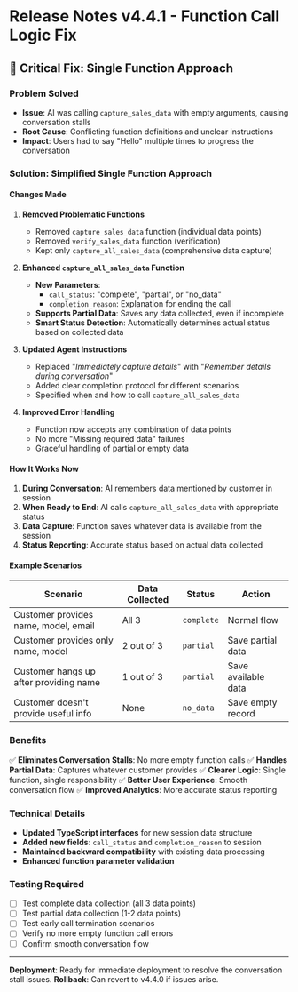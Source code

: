 # Release Notes v4.4.1 - Function Call Logic Fix

## 🔧 **Critical Fix: Single Function Approach**

### **Problem Solved**
- **Issue**: AI was calling `capture_sales_data` with empty arguments, causing conversation stalls
- **Root Cause**: Conflicting function definitions and unclear instructions
- **Impact**: Users had to say "Hello" multiple times to progress the conversation

### **Solution: Simplified Single Function Approach**

#### **Changes Made**

1. **Removed Problematic Functions**
   - Removed `capture_sales_data` function (individual data points)
   - Removed `verify_sales_data` function (verification)
   - Kept only `capture_all_sales_data` (comprehensive data capture)

2. **Enhanced `capture_all_sales_data` Function**
   - **New Parameters**:
     - `call_status`: "complete", "partial", or "no_data"
     - `completion_reason`: Explanation for ending the call
   - **Supports Partial Data**: Saves any data collected, even if incomplete
   - **Smart Status Detection**: Automatically determines actual status based on collected data

3. **Updated Agent Instructions**
   - Replaced "*Immediately capture details*" with "*Remember details during conversation*"
   - Added clear completion protocol for different scenarios
   - Specified when and how to call `capture_all_sales_data`

4. **Improved Error Handling**
   - Function now accepts any combination of data points
   - No more "Missing required data" failures
   - Graceful handling of partial or empty data

#### **How It Works Now**

1. **During Conversation**: AI remembers data mentioned by customer in session
2. **When Ready to End**: AI calls `capture_all_sales_data` with appropriate status
3. **Data Capture**: Function saves whatever data is available from the session
4. **Status Reporting**: Accurate status based on actual data collected

#### **Example Scenarios**

| Scenario | Data Collected | Status | Action |
|----------|---------------|--------|---------|
| Customer provides name, model, email | All 3 | `complete` | Normal flow |
| Customer provides only name, model | 2 out of 3 | `partial` | Save partial data |
| Customer hangs up after providing name | 1 out of 3 | `partial` | Save available data |
| Customer doesn't provide useful info | None | `no_data` | Save empty record |

### **Benefits**

✅ **Eliminates Conversation Stalls**: No more empty function calls
✅ **Handles Partial Data**: Captures whatever customer provides
✅ **Clearer Logic**: Single function, single responsibility
✅ **Better User Experience**: Smooth conversation flow
✅ **Improved Analytics**: More accurate status reporting

### **Technical Details**

- **Updated TypeScript interfaces** for new session data structure
- **Added new fields**: `call_status` and `completion_reason` to session
- **Maintained backward compatibility** with existing data processing
- **Enhanced function parameter validation**

### **Testing Required**

- [ ] Test complete data collection (all 3 data points)
- [ ] Test partial data collection (1-2 data points)  
- [ ] Test early call termination scenarios
- [ ] Verify no more empty function call errors
- [ ] Confirm smooth conversation flow

---

**Deployment**: Ready for immediate deployment to resolve the conversation stall issues.
**Rollback**: Can revert to v4.4.0 if issues arise.
